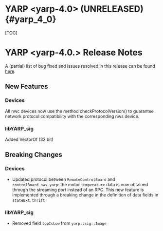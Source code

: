 YARP <yarp-4.0> (UNRELEASED)                                         {#yarp_4_0}
============================

[TOC]

YARP <yarp-4.0.> Release Notes
=============================


A (partial) list of bug fixed and issues resolved in this release can be found
[here](https://github.com/robotology/yarp/issues?q=label%3A%22Fixed+in%3A+YARP+yarp-3.12%22).

New Features
----------------

### Devices

All nwc devices now use the method checkProtocolVersion() to guarantee network protocol 
compatibility with the corresponding nws device.

### libYARP_sig

Added VectorOf<float> (32 bit)

Breaking Changes
----------------

### Devices

* Updated protocol between `RemoteControlBoard` and `controlBoard_nws_yarp`: the motor `temperature` data is
  now obtained through the streaming port instead of an RPC. 
  This new feature is implemented through a breaking change in the definition of data fields in `stateExt.thrift`

### libYARP_sig

* Removed field `topIsLow` from `yarp::sig::Image`

